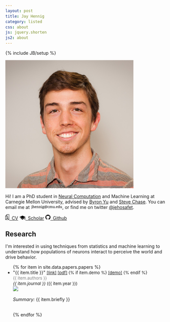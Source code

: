 ```yaml
---
layout: post
title: Jay Hennig
category: listed
css: about
js: jquery.shorten
js2: about
---
```

{% include JB/setup %}

<!-- <img id="profile" src="assets/images/self.png" style=""/> -->
<img id="profile" src="assets/images/jay-hennig-photo.jpg"/>

Hi! I am a PhD student in [Neural Computation](https://compneuro.cmu.edu/) and Machine Learning at Carnegie Mellon University, advised by [Byron Yu](https://users.ece.cmu.edu/~byronyu/) and [Steve Chase](http://www.cnbc.cmu.edu/~schase/index.php). You can email me at <img src="/assets/images/email.png" style="width: 7em;"/>, or find me on twitter [@jehosafet](https://twitter.com/jehosafet).

<div id="contact-buttons">
<a href="/assets/pdf/JayHennig-CV.pdf" class="button green"><img src="/assets/images/icons/cv.png" width="12px;">&nbsp;&nbsp;CV</a>
<a href="https://scholar.google.com/citations?user=Tyl65TEAAAAJ&hl=en" class="button green"><img src="/assets/images/icons/scholar.png" width="19px;">&nbsp;&nbsp;Scholar</a>
<a href="https://github.com/mobeets/" class="button green"><img src="/assets/images/icons/github.png" width="16px;">&nbsp;&nbsp;Github</a>
</div>

## Research

I'm interested in using techniques from statistics and machine learning to understand how populations of neurons interact to perceive the world and drive behavior.

<ul class="papers">
{% for item in site.data.papers.papers %}
<!-- <hr> -->
<li class="paper-item"><span class="item-title">"{{ item.title }}"</span> <span style="font-size: small;"><a href="{{ item.url }}">[link]</a> <a href="/assets/pdf/papers/{{ item.image }}.pdf">[pdf]</a> {% if item.demo %} <a href="{{ item.demo }}">[demo]</a> {% endif %} </span><br/>
	<span style="font-size: small; color: gray;">{{ item.authors }}</span><br><span style="font-size: small;"><i>{{ item.journal }}</i> ({{ item.year }})</span><br/>
	<div class="item-content">
		<img src="/assets/images/academic/{{ item.image }}.{{ item.imagetype }}" width="200px" class="item-image">
		<p class="item-brief"><i>Summary:</i> {{ item.briefly }}</p><br/>
		<!-- <p class="item-blurb"><b>Abstract:</b> <span class="item-comments">{{ item.summary }}</span></p> -->
	</div>
	</li>
{% endfor %}
</ul>

